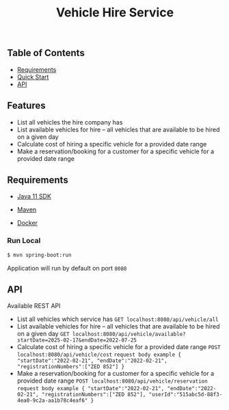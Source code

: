<h1 align="center">Vehicle Hire Service </h1> <br>

## Table of Contents

- [Requirements](#requirements)
- [Quick Start](#quick-start)
- [API](#API)



## Features

* List all vehicles the hire company has
* List available vehicles for hire – all vehicles that are available to be hired on a given day
* Calculate cost of hiring a specific vehicle for a provided date range
* Make a reservation/booking for a customer for a specific vehicle for a provided date range


## Requirements

* [Java 11 SDK](http://www.oracle.com/technetwork/java/javase/downloads/jdk8-downloads-2133151.html)
* [Maven](https://maven.apache.org/download.cgi)


* [Docker](https://www.docker.com/get-docker)


### Run Local

```bash
$ mvn spring-boot:run
```
Application will run by default on port `8080`

## API
Available REST API
* List all vehicles which service has `GET localhost:8080/api/vehicle/all `
* List available vehicles for hire – all vehicles that are available to be hired on a given day `GET localhost:8080/api/vehicle/available?startDate=2025-02-17&endDate=2022-07-25`
*  Calculate cost of hiring a specific vehicle for a provided date range `POST localhost:8080/api/vehicle/cost`  `request body example {
   "startDate":"2022-02-21",
   "endDate":"2022-02-21",
   "registrationNumbers":["ZED 852"]
   }`
* Make a reservation/booking for a customer for a specific vehicle for a provided date range `POST localhost:8080/api/vehicle/reservation` `request body example {
  "startDate":"2022-02-21",
  "endDate":"2022-02-21",
  "registrationNumbers":["ZED 852"],
  "userId":"515abc5d-88f3-4ea0-9c2a-aa1b78c4eaf6"
  }` 
 



